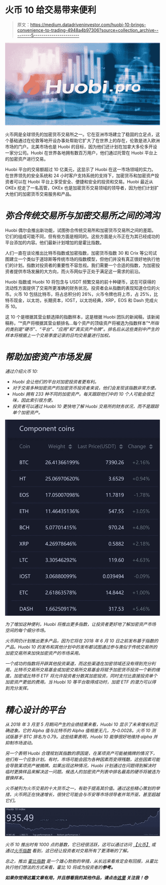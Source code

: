 # 火币 10 给交易带来便利

> 原文：<https://medium.datadriveninvestor.com/huobi-10-brings-convenience-to-trading-4948a4b97306?source=collection_archive---------5----------------------->

![](img/2f09d49083533fc1f029e1ad375e8aab.png)

火币网是全球领先的加密货币交易所之一。它在亚洲市场建立了稳固的立足点，这个基础通过在伦敦等地开设办事处帮助它扩大了在世界上的存在，伦敦是进入欧洲市场的门户。北美市场也是 Huobi 的目标，因为他们还计划在加拿大多伦多开设一家分公司。Huobi 在世界各地拥有数百万用户，他们通过托管在 Huobi 平台上的加密资产进行交易。

Huobi 平台的交易额超过 10 亿美元，这显示了 Huobi 在这一市场领域的实力。在世界领先的安全系统和 24 小时客户支持系统的支持下，加密货币和加密资产投资者可以在 Huobi 平台上享受安全、便捷和安全的投资和交易。Huobi 最近从 OKEx 挖走了一名高管，OKEx 也是加密货币交易领域的领导者，因为他们计划扩大他们的加密货币交易服务和产品。

# ***弥合传统交易所与加密交易所之间的鸿沟***

Huobi 偶尔会推出新功能，试图弥合传统交易所和加密货币交易所之间的差距。它们的组成可能不同，但有些方面是相同的。这些方面是火币正在为其已经成功的平台添加的内容。他们最新计划增加的是霍比指数。

人们一直在谈论推出比特币指数或加密指数，加密货币指数 30 和 Crix 等公司试图建立一个类似于道琼斯等传统市场的指数模型，但他们并没有真正很好地执行他们的计划。指数对投资者的重要性不容忽视。我们需要一个合适的指数，为加密投资者提供市场发展的大方向，而火币网似乎正处于满足这一需求的前沿。

Huobi 指数或 Huobi 10 将包含与 USDT 频繁交易的前十种硬币，这在可获得的流动性方面提供了交易所更准确的财务状况。投资者会从指数的表现知道仓位的火币。火币 10 包括比特币，将占总积分的 26%，火币令牌也将上市，占 25%，比特币现金，以太坊，长期资本，IOST，以太坊经典，XRP，EOS 和 Dash 完成火币 10。

这 10 个是根据其营业额选择的指数样本，这是根据 Huobi 团队的新闻稿，该新闻稿称，“*资产将根据其营业额排名…每个资产的顶级资产将被选为指数样本”**所指的类别是“硬币”、“平台”、“应用”和“真实资产令牌”。排名后从这些类别中产生的样本将根据上一个交易季度记录的日均交易量进行加权。*

# ***帮助加密资产市场发展***

*通过介绍火币 10:*

*   *Huobi 会让他们的平台对加密投资者更有利。*
*   *对于交易多种加密资产的加密货币投资者来说，他们会发现该指数非常方便。*
*   *Huobi 拥有 233 种不同的加密资产。每天跟踪他们中的 10 个人可能会很乏味，因此索引很方便。*
*   *投资者可以通过 Huobi 10 更快地了解 Huobi 交易所的财务状况，而不是跟踪单个加密资产。*

*![](img/f9c1c00772113af46e63a2795ebcfe3f.png)*

*为了增加这种便利，Huobi 将推出更多指数，让投资者更好地了解加密资产市场空间的每个细分市场。*

*火币网仍计划推出更多产品，因为它将在 2018 年 6 月 10 日之前发布基于指数的产品。Huobi 10 的发布和其他计划中的发布都试图通过参与类似于传统交易所的加密交易所来加快加密资产的市场采用。*

*一个成功的指数将开辟其他投资渠道，而这些渠道在加密领域还没有得到充分利用。比特币交易所交易基金或加密交易所交易基金将赋予加密货币投资一个新的维度。加密或比特币 ETF 将允许投资者分散其加密投资，同时支付比直接投资单个加密资产更低的费用。当 Huobi 10 等平台取得成功时，加密 ETF 的潜力可以得到充分发挥。*

# *精心设计的平台*

*从 2018 年 3 月至 5 月期间产生的业绩结果来看，Huobi 10 显示了未来增长的正确迹象。它的 Alpha 值与比特币的 Alpha 值相差无几，为-0.0028。火币 10 测试版基于 BTC 排名为 0.79。这些结果表明，Huobi 10 能够很好地维持 alpha 并抑制市场波动。*

*另一个表明 Huobi 合理规划其指数的原因是，在某项资产可能被摘牌的情况下，他们有一个应急计划。有时，市场可能会因为各种因素而变得残酷，这些因素可能会导致某项资产被摘牌。如果出现这种情况，Huobi 计划通过在问题得到解决时临时更换样品来解决这一问题。候选人的加密资产列表中排名最高的硬币将被选为替换样本。*

*火币被列为火币交易的十大货币之一，有助于提高其价值。通过这些精心策划的举措，火币网正在快速增长，很快它可能会与币安等市场领导者并驾齐驱，甚至超越它们。*

*![](img/dd0f29eb3230580e5327c29176c50967.png)*

*火币 10 推出时有 1000 点的基数，它已经很活跃，这可以通过访问 [*【火币】*](https://www.huobi.br.com/en-us/topic/invited/?invite_code=da523) 或通过[*火币指数*](https://www.huobi.pro/huobi_index/) 看到，这已经让投资者对交易所有了更清晰的了解。*

*总之，推出 [*霍比指数*](https://www.huobi.pro/huobi_index/) 是一个雄心勃勃的举措，从长远来看肯定会有回报，从霍比执行他们想法的方式来看，霍比 10 将成为投资者的**参考。***

***如果你觉得这篇文章有用，并且想看我的其他作品，请点击[*这里*](https://medium.com/@salmanmiah) *关注我！*😎***